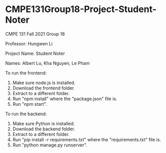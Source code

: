 # CMPE131Group18-Project-Student-Noter
CMPE 131 Fall 2021 Group 18

Professor: Hungwen Li

Project Name: Student Noter

Names: Albert Lu, Kha Nguyen, Le Pham

To run the frontend:
1. Make sure node.js is installed.
2. Download the frontend folder.
3. Extract to a different folder.
4. Run "npm install" where the "package.json" file is.
5. Run "npm start".

To run the backend:
1. Make sure Python is installed.
2. Download the backend folder.
3. Extract to a different folder.
4. Run "pip install -r requirements.txt" where the "requirements.txt" file is.
5. Run "python manage.py runserver".
